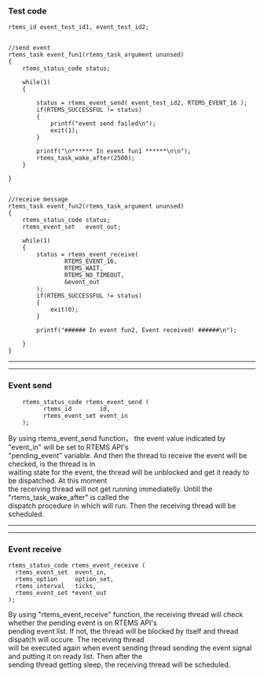 ### Test code 
``` 
rtems_id event_test_id1, event_test_id2;


//send event
rtems_task event_fun1(rtems_task_argument ununsed)
{
	rtems_status_code status;

	while(1)
	{

		status = rtems_event_send( event_test_id2, RTEMS_EVENT_16 );
		if(RTEMS_SUCCESSFUL != status)
		{
			printf("event send failed\n");
			exit(1);
		}

		printf("\n****** In event fun1 ******\n\n");
		rtems_task_wake_after(2500);
	}

}


//receive message
rtems_task event_fun2(rtems_task_argument ununsed)
{
	rtems_status_code status;
	rtems_event_set   event_out;

	while(1)
	{
		status = rtems_event_receive(
				RTEMS_EVENT_16,
				RTEMS_WAIT,
				RTEMS_NO_TIMEOUT,
				&event_out
		);
		if(RTEMS_SUCCESSFUL != status)
		{
			exit(0);
		}

		printf("###### In event fun2, Event received! ######\n");

	}
}
```    

***   
***
### Event send
```   
    rtems_status_code rtems_event_send (
          rtems_id        id,
          rtems_event_set event_in
    );
```   

By using rtems_event_send function， the event value indicated by "event_in" will be set to RTEMS API's     
"pending_event" variable.  And then the thread to receive the event will be checked, is the thread is in     
waiting state for the event, the thread will be unblocked and get it ready to be dispatched. At this moment    
the receiving thread will not get running immediatelly.  Untill the "rtems_task_wake_after" is called the   
dispatch procedure in which will run. Then the receiving thread will be scheduled.     


*** 
***

### Event receive
```   
rtems_status_code rtems_event_receive (
  rtems_event_set  event_in,
  rtems_option     option_set,
  rtems_interval   ticks,
  rtems_event_set *event_out
);
```    
By using "rtems_event_receive" function, the receiving thread will check whether the pending event is on RTEMS API's    
pending event list. If not, the thread will be blocked by itself and thread dispatch will occure. The receiving thread    
will be executed again when event sending thread sending the event signal and putting it on ready list. Then after the   
sending thread getting sleep, the receiving thread will be scheduled. 
